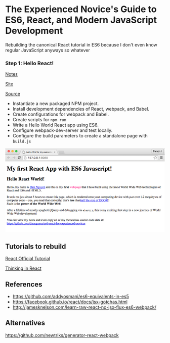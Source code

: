 # The Experienced Novice's Guide to ES6, React, and Modern JavaScript Development


Rebuilding the canonical React tutorial in ES6 because I don't even know regular JavaScript anyways so whatever


### Step 1: Hello React!

[Notes](notes/01.md)  

[Site](http://dannguyen.github.io/es6-react-for-experienced-novices/steps/01/)

[Source](https://github.com/dannguyen/es6-react-for-experienced-novices/tree/v01)

- Instantiate a new packaged NPM project.
- Install development dependencies of React, webpack, and Babel.
- Create configurations for webpack and Babel.
- Create scripts for `npm run`
- Write a Hello World React app using ES6.
- Configure webpack-dev-server and test locally.
- Configure the build parameters to create a standalone page with `build.js`


<a href="http://dannguyen.github.io/es6-react-for-experienced-novices/steps/01/">
  <img src="pagematter/images/01.png" alt="The first site">
</a>






## Tutorials to rebuild


[React Official Tutorial](https://facebook.github.io/react/docs/tutorial.html)

[Thinking in React](https://facebook.github.io/react/docs/thinking-in-react.html)


## References

- https://github.com/addyosmani/es6-equivalents-in-es5
- https://facebook.github.io/react/docs/jsx-gotchas.html
- http://jamesknelson.com/learn-raw-react-no-jsx-flux-es6-webpack/

## Alternatives

https://github.com/newtriks/generator-react-webpack
